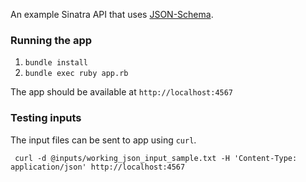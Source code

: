 An example Sinatra API that uses
[JSON-Schema](http://json-schema.org/documentation.html).


### Running the app

1. `bundle install`
2. `bundle exec ruby app.rb`

The app should be available at `http://localhost:4567`

### Testing inputs

The input files can be sent to app using `curl`.

` curl -d @inputs/working_json_input_sample.txt -H 'Content-Type: application/json' http://localhost:4567`
